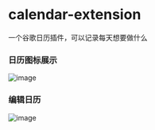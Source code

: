 # calendar-extension
一个谷歌日历插件，可以记录每天想要做什么

### 日历图标展示
![image](https://github.com/user-attachments/assets/d6afdac4-a402-4a66-bad8-07d077a05ca5)


### 编辑日历
![image](https://github.com/user-attachments/assets/c81cb74a-348b-4c90-90f6-ebc5d18987d3)

